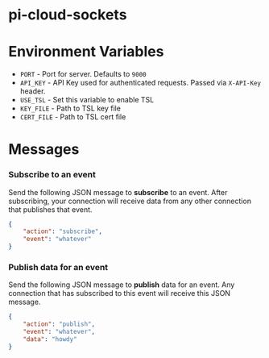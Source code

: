 pi-cloud-sockets
====================

Environment Variables
====================

* `PORT` - Port for server. Defaults to `9000`
* `API_KEY` - API Key used for authenticated requests. Passed via `X-API-Key` header.
* `USE_TSL` - Set this variable to enable TSL
* `KEY_FILE` - Path to TSL key file
* `CERT_FILE` - Path to TSL cert file


Messages
====================

### Subscribe to an event

Send the following JSON message to **subscribe** to an event. After subscribing, your connection will receive data from any other connection that publishes that event.

```json
{
    "action": "subscribe",
    "event": "whatever"
}
```

### Publish data for an event

Send the following JSON message to **publish** data for an event. Any connection that has subscribed to this event will receive this JSON message.

```json
{
    "action": "publish",
    "event": "whatever",
    "data": "howdy"
}
```
